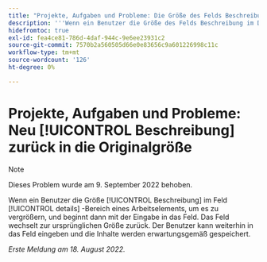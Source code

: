 ```yaml
---
title: "Projekte, Aufgaben und Probleme: Die Größe des Felds Beschreibung wurde geändert."
description: '''Wenn ein Benutzer die Größe des Felds Beschreibung im Detailbereich eines Arbeitselements ändert, um ihn zu vergrößern, und dann beginnt, in das Feld zu tippen, wird die Originalgröße des Feldes wiederhergestellt. Der Benutzer kann weiterhin das Feld eingeben und die Inhalte wie erwartet speichern."'
hidefromtoc: true
exl-id: fea4ce81-786d-4daf-944c-9e6ee23931c2
source-git-commit: 7570b2a560505d66e0e83656c9a601226998c11c
workflow-type: tm+mt
source-wordcount: '126'
ht-degree: 0%

---
```


# Projekte, Aufgaben und Probleme: Neu [!UICONTROL Beschreibung] zurück in die Originalgröße

>[!NOTE]
>
> Dieses Problem wurde am 9. September 2022 behoben.

Wenn ein Benutzer die Größe [!UICONTROL Beschreibung] im Feld [!UICONTROL details] -Bereich eines Arbeitselements, um es zu vergrößern, und beginnt dann mit der Eingabe in das Feld. Das Feld wechselt zur ursprünglichen Größe zurück. Der Benutzer kann weiterhin in das Feld eingeben und die Inhalte werden erwartungsgemäß gespeichert.

_Erste Meldung am 18. August 2022._
